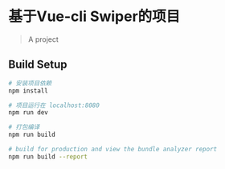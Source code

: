 # 基于Vue-cli Swiper的项目

> A project

## Build Setup

``` bash
# 安装项目依赖
npm install

# 项目运行在 localhost:8080
npm run dev

# 打包编译
npm run build

# build for production and view the bundle analyzer report
npm run build --report
```
